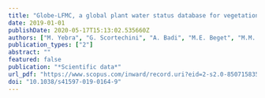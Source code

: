 ```yaml
---
title: "Globe-LFMC, a global plant water status database for vegetation ecophysiology and wildfire applications"
date: 2019-01-01
publishDate: 2020-05-17T15:13:02.535660Z
authors: ["M. Yebra", "G. Scortechini", "A. Badi", "M.E. Beget", "M.M. Boer", "R. Bradstock", "E. Chuvieco", "F.M. Danson", "P. Dennison", "V. Resco de Dios", "C.M. Di Bella", "G. Forsyth", "P. Frost", "M. Garcia", "A. Hamdi", "B. He", "M. Jolly", "T. Kraaij", "M.P. Martín", "F. Mouillot", "G. Newnham", "R.H. Nolan", "G. Pellizzaro", "Y. Qi", "X. Quan", "D. Riaño", "D. Roberts", "M. Sow", "S. Ustin"]
publication_types: ["2"]
abstract: ""
featured: false
publication: "*Scientific data*"
url_pdf: "https://www.scopus.com/inward/record.uri?eid=2-s2.0-85071583591&doi=10.1038%2fs41597-019-0164-9&partnerID=40&md5=6a6e5de69f2775ec839661f01b7f4af3"
doi: "10.1038/s41597-019-0164-9"
---
```



